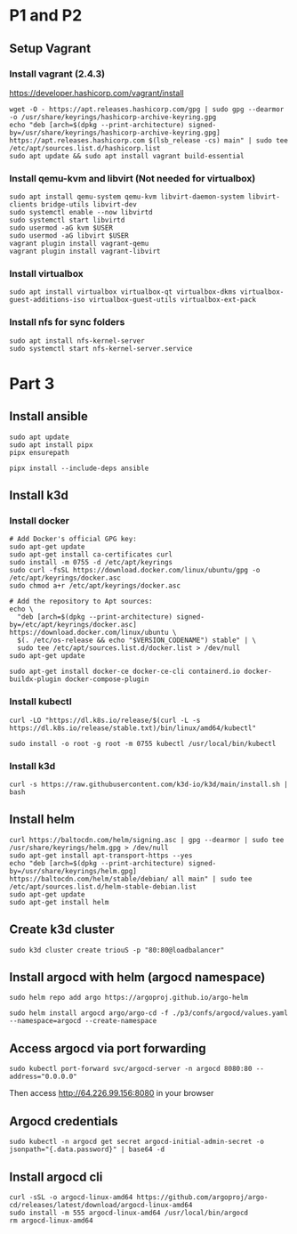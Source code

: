 # P1 and  P2
## Setup Vagrant
### Install vagrant (2.4.3)

https://developer.hashicorp.com/vagrant/install
```shell
wget -O - https://apt.releases.hashicorp.com/gpg | sudo gpg --dearmor -o /usr/share/keyrings/hashicorp-archive-keyring.gpg
echo "deb [arch=$(dpkg --print-architecture) signed-by=/usr/share/keyrings/hashicorp-archive-keyring.gpg] https://apt.releases.hashicorp.com $(lsb_release -cs) main" | sudo tee /etc/apt/sources.list.d/hashicorp.list
sudo apt update && sudo apt install vagrant build-essential
```

### Install qemu-kvm and libvirt (Not needed for virtualbox)

```shell
sudo apt install qemu-system qemu-kvm libvirt-daemon-system libvirt-clients bridge-utils libvirt-dev
sudo systemctl enable --now libvirtd
sudo systemctl start libvirtd
sudo usermod -aG kvm $USER
sudo usermod -aG libvirt $USER
vagrant plugin install vagrant-qemu
vagrant plugin install vagrant-libvirt
```

### Install virtualbox

```shell
sudo apt install virtualbox virtualbox-qt virtualbox-dkms virtualbox-guest-additions-iso virtualbox-guest-utils virtualbox-ext-pack
```

### Install nfs for sync folders

```shell
sudo apt install nfs-kernel-server
sudo systemctl start nfs-kernel-server.service
```

# Part 3

## Install ansible
    
```shell
sudo apt update
sudo apt install pipx
pipx ensurepath

pipx install --include-deps ansible
```

## Install k3d

### Install docker
```shell
# Add Docker's official GPG key:
sudo apt-get update
sudo apt-get install ca-certificates curl
sudo install -m 0755 -d /etc/apt/keyrings
sudo curl -fsSL https://download.docker.com/linux/ubuntu/gpg -o /etc/apt/keyrings/docker.asc
sudo chmod a+r /etc/apt/keyrings/docker.asc

# Add the repository to Apt sources:
echo \
  "deb [arch=$(dpkg --print-architecture) signed-by=/etc/apt/keyrings/docker.asc] https://download.docker.com/linux/ubuntu \
  $(. /etc/os-release && echo "$VERSION_CODENAME") stable" | \
  sudo tee /etc/apt/sources.list.d/docker.list > /dev/null
sudo apt-get update

sudo apt-get install docker-ce docker-ce-cli containerd.io docker-buildx-plugin docker-compose-plugin
```

### Install kubectl

```shell
curl -LO "https://dl.k8s.io/release/$(curl -L -s https://dl.k8s.io/release/stable.txt)/bin/linux/amd64/kubectl"

sudo install -o root -g root -m 0755 kubectl /usr/local/bin/kubectl
```

### Install k3d
```shell
curl -s https://raw.githubusercontent.com/k3d-io/k3d/main/install.sh | bash
```

## Install helm
```shell
curl https://baltocdn.com/helm/signing.asc | gpg --dearmor | sudo tee /usr/share/keyrings/helm.gpg > /dev/null
sudo apt-get install apt-transport-https --yes
echo "deb [arch=$(dpkg --print-architecture) signed-by=/usr/share/keyrings/helm.gpg] https://baltocdn.com/helm/stable/debian/ all main" | sudo tee /etc/apt/sources.list.d/helm-stable-debian.list
sudo apt-get update
sudo apt-get install helm
```

## Create k3d cluster
```shell
sudo k3d cluster create triouS -p "80:80@loadbalancer"
```

## Install argocd with helm (argocd namespace)

```shell
sudo helm repo add argo https://argoproj.github.io/argo-helm

sudo helm install argocd argo/argo-cd -f ./p3/confs/argocd/values.yaml --namespace=argocd --create-namespace
```

## Access argocd via port forwarding
    
```shell
sudo kubectl port-forward svc/argocd-server -n argocd 8080:80 --address="0.0.0.0"
```
Then access http://64.226.99.156:8080 in your browser

## Argocd credentials

```shell
sudo kubectl -n argocd get secret argocd-initial-admin-secret -o jsonpath="{.data.password}" | base64 -d
```

## Install argocd cli
```shell
curl -sSL -o argocd-linux-amd64 https://github.com/argoproj/argo-cd/releases/latest/download/argocd-linux-amd64
sudo install -m 555 argocd-linux-amd64 /usr/local/bin/argocd
rm argocd-linux-amd64
```